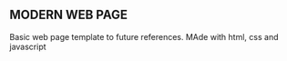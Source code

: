 ## MODERN WEB PAGE

Basic web page template to future references. MAde with html, css and javascript
